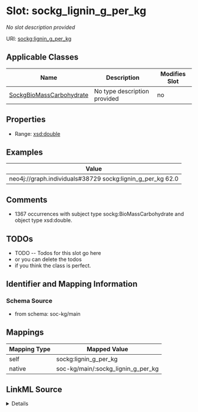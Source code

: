 

# Slot: sockg_lignin_g_per_kg


_No slot description provided_





URI: [sockg:lignin_g_per_kg](http://www.semanticweb.org/sockg/ontologies/2024/0/soil-carbon-ontology/lignin_g_per_kg)



<!-- no inheritance hierarchy -->





## Applicable Classes

| Name | Description | Modifies Slot |
| --- | --- | --- |
| [SockgBioMassCarbohydrate](../classes/SockgBioMassCarbohydrate.md) | No type description provided |  no  |







## Properties

* Range: [xsd:double](http://www.w3.org/2001/XMLSchema#double)






## Examples

| Value |
| --- |
| neo4j://graph.individuals#38729 sockg:lignin_g_per_kg 62.0 |

## Comments

* 1367 occurrences with subject type sockg:BioMassCarbohydrate and object type xsd:double.

## TODOs

* TODO -- Todos for this slot go here
* or you can delete the todos
* if you think the class is perfect.

## Identifier and Mapping Information







### Schema Source


* from schema: soc-kg/main




## Mappings

| Mapping Type | Mapped Value |
| ---  | ---  |
| self | sockg:lignin_g_per_kg |
| native | soc-kg/main/:sockg_lignin_g_per_kg |




## LinkML Source

<details>
```yaml
name: sockg_lignin_g_per_kg
description: No slot description provided
todos:
- TODO -- Todos for this slot go here
- or you can delete the todos
- if you think the class is perfect.
comments:
- 1367 occurrences with subject type sockg:BioMassCarbohydrate and object type xsd:double.
examples:
- value: neo4j://graph.individuals#38729 sockg:lignin_g_per_kg 62.0
from_schema: soc-kg/main
rank: 1000
slot_uri: sockg:lignin_g_per_kg
alias: sockg_lignin_g_per_kg
domain_of:
- sockg_BioMassCarbohydrate
range: double

```
</details>